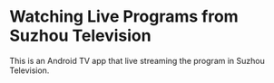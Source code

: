 # Watching Live Programs from Suzhou Television

This is an Android TV app that live streaming the program in Suzhou Television.